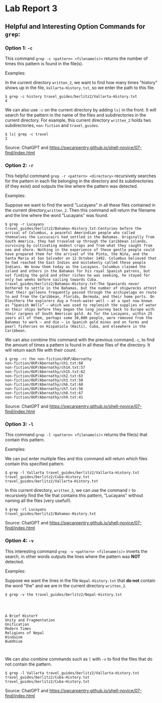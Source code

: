 # Lab Report 3
## Helpful and Interesting Option Commands for `grep`:
### Option 1: `-c`
This command `grep -c <pattern> <filename(s)>` returns the number of times this pattern is found in the file(s).

Examples:

In the current directory `written_2`, we want to find how many times "history" shows up in the file, `Vallarta-History.txt`,
so we enter the path to this file.
```
$ grep -c history travel_guides/berlitz2/Vallarta-History.txt
4
```

We can also use `-c` on the current directory by adding `ls|` in the front. It will search for the pattern in the name of the files and subdirectories in the current directory. For example, this current directory `written_2` holds two subdirectories, `non-fiction` and `travel_guides`.
```
$ ls| grep -c travel
1
```
Source: ChatGPT and https://swcarpentry.github.io/shell-novice/07-find/index.html

### Option 2: `-r`
This helpful command `grep -r <pattern> <directory>` recursively searches for the pattern in each file belonging in the directory and its subdirectories (if they exist) and outputs the line where the pattern was detected.

Examples:

Suppose we want to find the word "Lucayans" in all these files contained in the current directory,`written_2`. Then this command will return the filename and the line where the word "Lucayans" was found.
```
$ grep -r Lucayans
travel_guides/berlitz2/Bahamas-History.txt:Centuries before the arrival of Columbus, a peaceful Amerindian people who called themselves the Luccucairi had settled in the Bahamas. Originally from South America, they had traveled up through the Caribbean islands, surviving by cultivating modest crops and from what they caught from sea and shore. Nothing in the experience of these gentle people could have prepared them for the arrival of the Pinta, the Niña, and the Santa Maria at San Salvador on 12 October 1492. Columbus believed that he had reached the East Indies and mistakenly called these people Indians. We know them today as the Lucayans. Columbus claimed the island and others in the Bahamas for his royal Spanish patrons, but not finding the gold and other riches he was seeking, he stayed for only two weeks before sailing towards Cuba.
travel_guides/berlitz2/Bahamas-History.txt:The Spaniards never bothered to settle in the Bahamas, but the number of shipwrecks attest that their galleons frequently passed through the archipelago en route to and from the Caribbean, Florida, Bermuda, and their home ports. On Eleuthera the explorers dug a fresh-water well — at a spot now known as “Spanish Wells” — which was used to replenish the supplies of water on their ships before they began the long journey back to Europe with their cargoes of South American gold. As for the Lucayans, within 25 years all of them, perhaps some 30,000 people, were removed from the Bahamas to work — and die — in Spanish gold mines and on farms and pearl fisheries on Hispaniola (Haiti), Cuba, and elsewhere in the Caribbean.
```
We can also combine this command with the previous command,`-c`, to find the amount of times a pattern is found in all these files of the directory. It will return each file with their count.
```
$ grep -rc the non-fiction/OUP/Abernathy
non-fiction/OUP/Abernathy/ch1.txt:68
non-fiction/OUP/Abernathy/ch14.txt:57
non-fiction/OUP/Abernathy/ch15.txt:62
non-fiction/OUP/Abernathy/ch2.txt:63
non-fiction/OUP/Abernathy/ch3.txt:50
non-fiction/OUP/Abernathy/ch6.txt:60
non-fiction/OUP/Abernathy/ch7.txt:56
non-fiction/OUP/Abernathy/ch8.txt:67
non-fiction/OUP/Abernathy/ch9.txt:41
```

Source: ChatGPT and https://swcarpentry.github.io/shell-novice/07-find/index.html
### Option 3: `-l`
This command `grep -l <pattern> <filename(s)>` returns the file(s) that contain this pattern.

Examples:

We can put enter multiple files and this command will return which files contain this specified pattern.
```
$ grep -l Vallarta travel_guides/berlitz2/Vallarta-History.txt travel_guides/berlitz2/Cuba-History.txt
travel_guides/berlitz2/Vallarta-History.txt
```
In this current directory, `written_2`, we can use the command `r` to recursively find the file that contains this pattern, "Lucayans" without naming all the files (very useful!).
```
$ grep -rl Lucayans
travel_guides/berlitz2/Bahamas-History.txt
```
Source: ChatGPT and https://swcarpentry.github.io/shell-novice/07-find/index.html
### Option 4: `-v`
This interesting command `grep -v <pattern> <filename(s)>` inverts the search, in other words outputs the lines where the pattern was **NOT** detected.

Examples:

Suppose we want the lines in the file `Nepal-History.txt` that **do not** contain the word "the" and we are in the current directory `written_2`.
```
$ grep -v the travel_guides/berlitz2/Nepal-History.txt




A Brief HistorY
Unity and Fragmentation
Unification
Modern Times
Religions of Nepal
Hinduism
Buddhism



```
We can also combine commands such as `l` with `-v` to find the files that do not contain the pattern.
```
$ grep -l Vallarta travel_guides/berlitz2/Vallarta-History.txt travel_guides/berlitz2/Cuba-History.txt
travel_guides/berlitz2/Cuba-History.txt
```
Source: ChatGPT and https://swcarpentry.github.io/shell-novice/07-find/index.html
